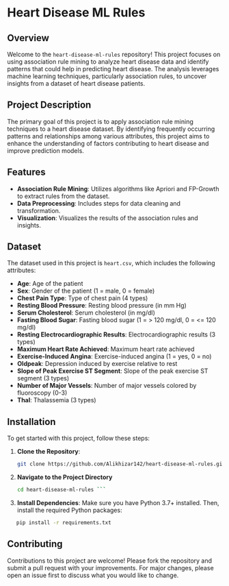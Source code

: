 # Heart Disease ML Rules

## Overview

Welcome to the `heart-disease-ml-rules` repository! This project focuses on using association rule mining to analyze heart disease data and identify patterns that could help in predicting heart disease. The analysis leverages machine learning techniques, particularly association rules, to uncover insights from a dataset of heart disease patients.

## Project Description

The primary goal of this project is to apply association rule mining techniques to a heart disease dataset. By identifying frequently occurring patterns and relationships among various attributes, this project aims to enhance the understanding of factors contributing to heart disease and improve prediction models.

## Features

- **Association Rule Mining**: Utilizes algorithms like Apriori and FP-Growth to extract rules from the dataset.
- **Data Preprocessing**: Includes steps for data cleaning and transformation.
- **Visualization**: Visualizes the results of the association rules and insights.

## Dataset

The dataset used in this project is `heart.csv`, which includes the following attributes:

- **Age**: Age of the patient
- **Sex**: Gender of the patient (1 = male, 0 = female)
- **Chest Pain Type**: Type of chest pain (4 types)
- **Resting Blood Pressure**: Resting blood pressure (in mm Hg)
- **Serum Cholesterol**: Serum cholesterol (in mg/dl)
- **Fasting Blood Sugar**: Fasting blood sugar (1 = > 120 mg/dl, 0 = <= 120 mg/dl)
- **Resting Electrocardiographic Results**: Electrocardiographic results (3 types)
- **Maximum Heart Rate Achieved**: Maximum heart rate achieved
- **Exercise-Induced Angina**: Exercise-induced angina (1 = yes, 0 = no)
- **Oldpeak**: Depression induced by exercise relative to rest
- **Slope of Peak Exercise ST Segment**: Slope of the peak exercise ST segment (3 types)
- **Number of Major Vessels**: Number of major vessels colored by fluoroscopy (0-3)
- **Thal**: Thalassemia (3 types)

## Installation

To get started with this project, follow these steps:

1. **Clone the Repository**:
   ```bash
   git clone https://github.com/Alikhizar142/heart-disease-ml-rules.git```
2. **Navigate to the Project Directory**
   ```bash
   cd heart-disease-ml-rules ```
3. **Install Dependencies**: Make sure you have Python 3.7+ installed. Then, install the required Python packages:
```bash
   pip install -r requirements.txt
 ```

## Contributing
Contributions to this project are welcome! Please fork the repository and submit a pull request with your improvements. For major changes, please open an issue first to discuss what you would like to change.



